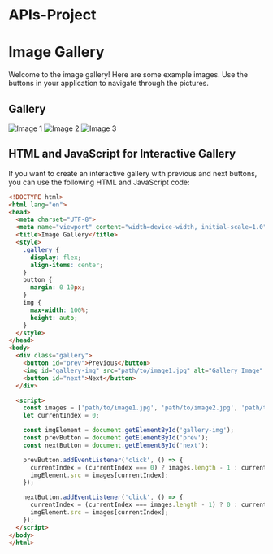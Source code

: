 # APIs-Project
# Image Gallery

Welcome to the image gallery! Here are some example images. Use the buttons in your application to navigate through the pictures.

## Gallery

![Image 1](path/to/image1.jpg)
![Image 2](path/to/image2.jpg)
![Image 3](path/to/image3.jpg)

## HTML and JavaScript for Interactive Gallery

If you want to create an interactive gallery with previous and next buttons, you can use the following HTML and JavaScript code:

```html
<!DOCTYPE html>
<html lang="en">
<head>
  <meta charset="UTF-8">
  <meta name="viewport" content="width=device-width, initial-scale=1.0">
  <title>Image Gallery</title>
  <style>
    .gallery {
      display: flex;
      align-items: center;
    }
    button {
      margin: 0 10px;
    }
    img {
      max-width: 100%;
      height: auto;
    }
  </style>
</head>
<body>
  <div class="gallery">
    <button id="prev">Previous</button>
    <img id="gallery-img" src="path/to/image1.jpg" alt="Gallery Image" width="300" />
    <button id="next">Next</button>
  </div>

  <script>
    const images = ['path/to/image1.jpg', 'path/to/image2.jpg', 'path/to/image3.jpg'];
    let currentIndex = 0;

    const imgElement = document.getElementById('gallery-img');
    const prevButton = document.getElementById('prev');
    const nextButton = document.getElementById('next');

    prevButton.addEventListener('click', () => {
      currentIndex = (currentIndex === 0) ? images.length - 1 : currentIndex - 1;
      imgElement.src = images[currentIndex];
    });

    nextButton.addEventListener('click', () => {
      currentIndex = (currentIndex === images.length - 1) ? 0 : currentIndex + 1;
      imgElement.src = images[currentIndex];
    });
  </script>
</body>
</html>

